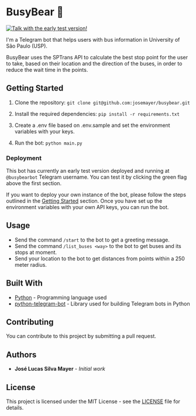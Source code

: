 # BusyBear 🐻

[![Talk with the early test version!](https://img.shields.io/badge/Talk%20with%20me!-Telegram-2CA5E0.svg?logo=telegram&style=popout)](https://t.me/busybearbot)

I'm a Telegram bot that helps users with bus information in University of São Paulo (USP). 

BusyBear uses the SPTrans API to calculate the best stop point for the user to take, based on their location and the direction of the buses, in order to reduce the wait time in the points.

## Getting Started

1. Clone the repository: `git clone git@github.com:josemayer/busybear.git`

2. Install the required dependencies: `pip install -r requirements.txt`

3. Create a .env file based on .env.sample and set the environment variables with your keys.

4. Run the bot: `python main.py`

### Deployment

This bot has currently an early test version deployed and running at `@busybearbot` Telegram username. You can test it by clicking the green flag above the first section.

If you want to deploy your own instance of the bot, please follow the steps outlined in the [Getting Started](#getting-started) section. Once you have set up the environment variables with your own API keys, you can run the bot.

## Usage

- Send the command `/start` to the bot to get a greeting message.
- Send the command `/list_buses <way>` to the bot to get buses and its stops at moment.
- Send your location to the bot to get distances from points within a 250 meter radius.

## Built With

- [Python](https://www.python.org/) - Programming language used
- [python-telegram-bot](https://github.com/python-telegram-bot/python-telegram-bot) - Library used for building Telegram bots in Python

## Contributing

You can contribute to this project by submitting a pull request.

## Authors

- **José Lucas Silva Mayer** - *Initial work*

## License

This project is licensed under the MIT License - see the [LICENSE](LICENSE) file for details.

